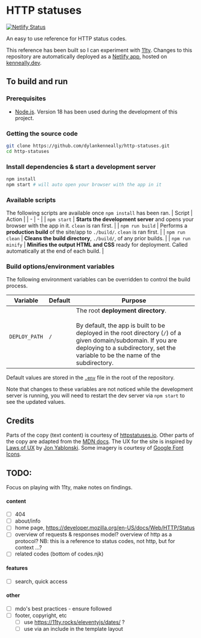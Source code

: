 # HTTP statuses

[![Netlify Status](https://api.netlify.com/api/v1/badges/c9e88fc0-864a-4781-8ff2-1b0b98cc3e21/deploy-status)](https://app.netlify.com/sites/httpstatuses/deploys)

An easy to use reference for HTTP status codes.

This reference has been built so I can experiment with [11ty]. Changes to this repository are automatically deployed as a [Netlify app], hosted on [kenneally.dev].

## To build and run

### Prerequisites

- [Node.js]. Version 18 has been used during the development of this project.

### Getting the source code

```bash
git clone https://github.com/dylankenneally/http-statuses.git
cd http-statuses
```

### Install dependencies & start a development server

```bash
npm install
npm start # will auto open your browser with the app in it
```

### Available scripts

The following scripts are available once `npm install` has been ran.
| Script | Action |
| - | - |
| `npm start` | **Starts the development server** and opens your browser with the app in it. `clean` is ran first. |
| `npm run build` | Performs a **production build** of the site/app to `./build/`. `clean` is ran first. |
| `npm run clean` | **Cleans the build directory**, `./build/`, of any prior builds. |
| `npm run minify` | **Minifies the output HTML and CSS** ready for deployment. Called automatically at the end of each build. |

### Build options/environment variables

The following environment variables can be overridden to control the build process.

| Variable | Default | Purpose |
| - | - | - |
| `DEPLOY_PATH` | `/` | The root **deployment directory**.<br><br> By default, the app is built to be deployed in the root directory (`/`) of a given domain/subdomain. If you are deploying to a subdirectory, set the variable to be the name of the subdirectory. |

Default values are stored in the [`.env`] file in the root of the repository.

Note that changes to these variables are not noticed while the development server is running, you will need to restart the dev server via `npm start` to see the updated values.

## Credits

Parts of the copy (text content) is courtesy of [httpstatuses.io]. Other parts of the copy are adapted from the [MDN docs]. The UX for the site is inspired by [Laws of UX] by [Jon Yablonski]. Some imagery is courtesy of [Google Font Icons].

## TODO:

Focus on playing with 11ty, make notes on findings.

#### content

- [ ] 404
- [ ] about/info
- [ ] home page, https://developer.mozilla.org/en-US/docs/Web/HTTP/Status
- [ ] overview of requests & responses model? overview of http as a protocol? NB: this is a reference to status codes, not http, but for context ...?
- [ ] related codes (bottom of codes.njk)

#### features

- [ ] search, quick access

#### other

- [ ] mdo's best practices - ensure followed
- [ ] footer, copyright, etc
  - [ ] use <https://11ty.rocks/eleventyjs/dates/> ?
  - [ ] use via an include in the template layout

<!-- Links in this doc -->
[11ty]: https://11ty.dev/
[Netlify app]: https://httpstatuses.netlify.app/
[kenneally.dev]: https://httpstatuses.kenneally.dev/
[Node.js]: https://nodejs.org/en/
[httpstatuses.io]: https://httpstatuses.io/
[MDN docs]: https://developer.mozilla.org/en-US/docs/Web/HTTP/Status
[Laws of UX]: https://lawsofux.com/
[Jon Yablonski]: https://jonyablonski.com/
[Google Font Icons]: https://fonts.google.com/icons
[`.env`]: ./.env
